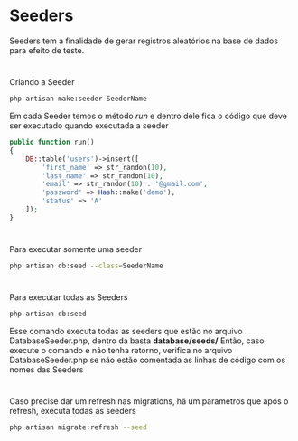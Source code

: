 # Seeders

Seeders tem a finalidade de gerar registros aleatórios na base de dados para efeito de teste.

#

Criando a Seeder 
```bash
php artisan make:seeder SeederName
```

Em cada Seeder temos o método *run* e dentro dele fica o código que deve ser executado quando executada a seeder

```php
public function run()
{
	DB::table('users')->insert([
		'first_name' => str_randon(10),
		'last_name' => str_randon(10),
		'email' => str_randon(10) . '@gmail.com',
		'password' => Hash::make('demo'),
		'status' => 'A'
	]);
}
```

#

Para executar somente uma seeder
```bash
php artisan db:seed --class=SeederName
```

#

Para executar todas as Seeders
```bash
php artisan db:seed
```
Esse comando executa todas as seeders que estão no arquivo DatabaseSeeder.php, dentro da basta **database/seeds/**
Então, caso execute o comando e não tenha retorno, verifica no arquivo DatabaseSeeder.php se não estão comentada as linhas de código com os nomes das Seeders

#

Caso precise dar um refresh nas migrations, há um parametros que após o refresh, executa todas as seeders
```bash
php artisan migrate:refresh --seed
```